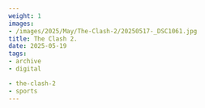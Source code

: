 ```yaml
---
weight: 1
images:
- /images/2025/May/The-Clash-2/20250517-_DSC1061.jpg
title: The Clash 2.
date: 2025-05-19
tags:
- archive
- digital

- the-clash-2
- sports
---
```


